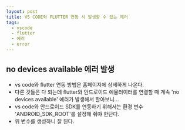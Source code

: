 ```yaml
---
layout: post
title: VS CODE와 FLUTTER 연동 시 발생할 수 있는 에러
tags:
  - vscode
  - flutter
  - 에러
  - error
---
```


## no devices available 에러 발생
* vs code와 flutter 연동 방법은 홈페이지에 상세하게 나온다.
* 다른 것들은 다 되는데 flutter와 안드로이드 에뮬러이터를 연결할 때 계속 'no devices available' 에러가 발생해서 할아보니...
* vs code와 안드로이드 SDK를 연동하기 위해서는 환경 변수 'ANDROID_SDK_ROOT'를 설정해 줘야 한단다.
* 위 변수를 생성하니 잘 된다.

